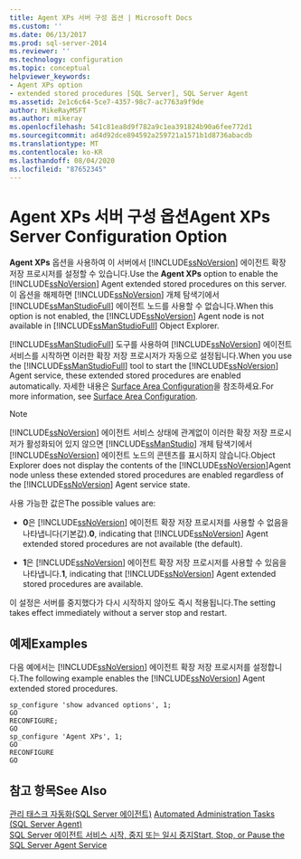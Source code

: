 ```yaml
---
title: Agent XPs 서버 구성 옵션 | Microsoft Docs
ms.custom: ''
ms.date: 06/13/2017
ms.prod: sql-server-2014
ms.reviewer: ''
ms.technology: configuration
ms.topic: conceptual
helpviewer_keywords:
- Agent XPs option
- extended stored procedures [SQL Server], SQL Server Agent
ms.assetid: 2e1c6c64-5ce7-4357-98c7-ac7763a9f9de
author: MikeRayMSFT
ms.author: mikeray
ms.openlocfilehash: 541c81ea8d9f782a9c1ea391824b90a6fee772d1
ms.sourcegitcommit: ad4d92dce894592a259721a1571b1d8736abacdb
ms.translationtype: MT
ms.contentlocale: ko-KR
ms.lasthandoff: 08/04/2020
ms.locfileid: "87652345"
---
```

# <a name="agent-xps-server-configuration-option"></a><span data-ttu-id="82398-102">Agent XPs 서버 구성 옵션</span><span class="sxs-lookup"><span data-stu-id="82398-102">Agent XPs Server Configuration Option</span></span>
  <span data-ttu-id="82398-103">**Agent XPs** 옵션을 사용하여 이 서버에서 [!INCLUDE[ssNoVersion](../../includes/ssnoversion-md.md)] 에이전트 확장 저장 프로시저를 설정할 수 있습니다.</span><span class="sxs-lookup"><span data-stu-id="82398-103">Use the **Agent XPs** option to enable the [!INCLUDE[ssNoVersion](../../includes/ssnoversion-md.md)] Agent extended stored procedures on this server.</span></span> <span data-ttu-id="82398-104">이 옵션을 해제하면 [!INCLUDE[ssNoVersion](../../includes/ssnoversion-md.md)] 개체 탐색기에서 [!INCLUDE[ssManStudioFull](../../includes/ssmanstudiofull-md.md)] 에이전트 노드를 사용할 수 없습니다.</span><span class="sxs-lookup"><span data-stu-id="82398-104">When this option is not enabled, the [!INCLUDE[ssNoVersion](../../includes/ssnoversion-md.md)] Agent node is not available in [!INCLUDE[ssManStudioFull](../../includes/ssmanstudiofull-md.md)] Object Explorer.</span></span>  
  
 <span data-ttu-id="82398-105">[!INCLUDE[ssManStudioFull](../../includes/ssmanstudiofull-md.md)] 도구를 사용하여 [!INCLUDE[ssNoVersion](../../includes/ssnoversion-md.md)] 에이전트 서비스를 시작하면 이러한 확장 저장 프로시저가 자동으로 설정됩니다.</span><span class="sxs-lookup"><span data-stu-id="82398-105">When you use the [!INCLUDE[ssManStudioFull](../../includes/ssmanstudiofull-md.md)] tool to start the [!INCLUDE[ssNoVersion](../../includes/ssnoversion-md.md)] Agent service, these extended stored procedures are enabled automatically.</span></span> <span data-ttu-id="82398-106">자세한 내용은 [Surface Area Configuration](../../relational-databases/security/surface-area-configuration.md)을 참조하세요.</span><span class="sxs-lookup"><span data-stu-id="82398-106">For more information, see [Surface Area Configuration](../../relational-databases/security/surface-area-configuration.md).</span></span>  
  
> [!NOTE]  
>  [!INCLUDE[ssNoVersion](../../includes/ssnoversion-md.md)] <span data-ttu-id="82398-107">에이전트 서비스 상태에 관계없이 이러한 확장 저장 프로시저가 활성화되어 있지 않으면 [!INCLUDE[ssManStudio](../../includes/ssmanstudio-md.md)] 개체 탐색기에서 [!INCLUDE[ssNoVersion](../../includes/ssnoversion-md.md)] 에이전트 노드의 콘텐츠를 표시하지 않습니다.</span><span class="sxs-lookup"><span data-stu-id="82398-107">Object Explorer does not display the contents of the [!INCLUDE[ssNoVersion](../../includes/ssnoversion-md.md)]Agent node unless these extended stored procedures are enabled regardless of the [!INCLUDE[ssNoVersion](../../includes/ssnoversion-md.md)] Agent service state.</span></span>  
  
 <span data-ttu-id="82398-108">사용 가능한 값은</span><span class="sxs-lookup"><span data-stu-id="82398-108">The possible values are:</span></span>  
  
-   <span data-ttu-id="82398-109">**0**은 [!INCLUDE[ssNoVersion](../../includes/ssnoversion-md.md)] 에이전트 확장 저장 프로시저를 사용할 수 없음을 나타냅니다(기본값).</span><span class="sxs-lookup"><span data-stu-id="82398-109">**0**, indicating that [!INCLUDE[ssNoVersion](../../includes/ssnoversion-md.md)] Agent extended stored procedures are not available (the default).</span></span>  
  
-   <span data-ttu-id="82398-110">**1**은 [!INCLUDE[ssNoVersion](../../includes/ssnoversion-md.md)] 에이전트 확장 저장 프로시저를 사용할 수 있음을 나타냅니다.</span><span class="sxs-lookup"><span data-stu-id="82398-110">**1**, indicating that [!INCLUDE[ssNoVersion](../../includes/ssnoversion-md.md)] Agent extended stored procedures are available.</span></span>  
  
 <span data-ttu-id="82398-111">이 설정은 서버를 중지했다가 다시 시작하지 않아도 즉시 적용됩니다.</span><span class="sxs-lookup"><span data-stu-id="82398-111">The setting takes effect immediately without a server stop and restart.</span></span>  
  
## <a name="examples"></a><span data-ttu-id="82398-112">예제</span><span class="sxs-lookup"><span data-stu-id="82398-112">Examples</span></span>  
 <span data-ttu-id="82398-113">다음 예에서는 [!INCLUDE[ssNoVersion](../../includes/ssnoversion-md.md)] 에이전트 확장 저장 프로시저를 설정합니다.</span><span class="sxs-lookup"><span data-stu-id="82398-113">The following example enables the [!INCLUDE[ssNoVersion](../../includes/ssnoversion-md.md)] Agent extended stored procedures.</span></span>  
  
```  
sp_configure 'show advanced options', 1;  
GO  
RECONFIGURE;  
GO  
sp_configure 'Agent XPs', 1;  
GO  
RECONFIGURE  
GO  
```  
  
## <a name="see-also"></a><span data-ttu-id="82398-114">참고 항목</span><span class="sxs-lookup"><span data-stu-id="82398-114">See Also</span></span>  
 <span data-ttu-id="82398-115">[관리 태스크 자동화&#40;SQL Server 에이전트&#41;](../../ssms/agent/sql-server-agent.md) </span><span class="sxs-lookup"><span data-stu-id="82398-115">[Automated Administration Tasks &#40;SQL Server Agent&#41;](../../ssms/agent/sql-server-agent.md) </span></span>  
 [<span data-ttu-id="82398-116">SQL Server 에이전트 서비스 시작, 중지 또는 일시 중지</span><span class="sxs-lookup"><span data-stu-id="82398-116">Start, Stop, or Pause the SQL Server Agent Service</span></span>](../../ssms/agent/start-stop-or-pause-the-sql-server-agent-service.md)  
  
  
